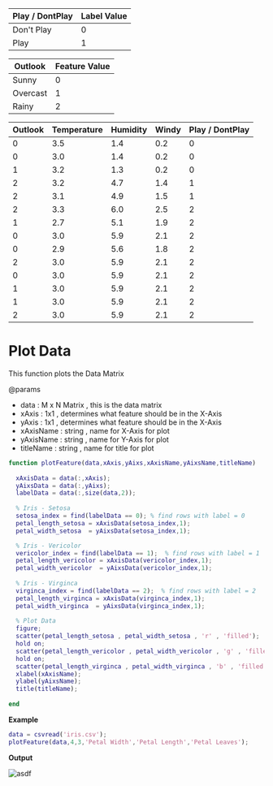 
|  Play / DontPlay   | Label Value   |
|----|----|
| Don't Play | 0 |
| Play | 1 |

|  Outlook   | Feature Value   |
|----|----|
| Sunny | 0 |
| Overcast | 1 |
| Rainy | 2 |

| Outlook | Temperature | Humidity  | Windy  | Play / DontPlay |
|----|----|----|----|--------|
| 0 | 3.5 | 1.4 | 0.2 | 0 |
| 0 | 3.0 | 1.4 | 0.2 | 0 |
| 1 | 3.2 | 1.3 | 0.2 | 0 |
| 2 | 3.2 | 4.7 | 1.4 | 1 |
| 2 | 3.1 | 4.9 | 1.5 | 1 |
| 2 | 3.3 | 6.0 | 2.5 | 2 |
| 1 | 2.7 | 5.1 | 1.9 | 2 |
| 0 | 3.0 | 5.9 | 2.1 | 2 |
| 0 | 2.9 | 5.6 | 1.8 | 2 |
| 2 | 3.0 | 5.9 | 2.1 | 2 |
| 0 | 3.0 | 5.9 | 2.1 | 2 |
| 1 | 3.0 | 5.9 | 2.1 | 2 |
| 1 | 3.0 | 5.9 | 2.1 | 2 |
| 2 | 3.0 | 5.9 | 2.1 | 2 |

# Plot Data
This function plots the Data Matrix

@params
* data : M x N Matrix , this is the data matrix
* xAxis : 1x1 , determines what feature should be in the X-Axis
* yAxis : 1x1 , determines what feature should be in the X-Axis
* xAxisName : string , name for X-Axis for plot
* yAxisName : string , name for Y-Axis for plot
* titleName : string , name for title for plot
```Matlab
function plotFeature(data,xAxis,yAixs,xAxisName,yAixsName,titleName)
  
  xAxisData = data(:,xAxis);
  yAixsData = data(:,yAixs);
  labelData = data(:,size(data,2));
  
  % Iris - Setosa
  setosa_index = find(labelData == 0); % find rows with label = 0
  petal_length_setosa = xAxisData(setosa_index,1);
  petal_width_setosa  = yAixsData(setosa_index,1);

  % Iris - Vericolor
  vericolor_index = find(labelData == 1);  % find rows with label = 1
  petal_length_vericolor = xAxisData(vericolor_index,1);
  petal_width_vericolor  = yAixsData(vericolor_index,1);
  
  % Iris - Virginca
  virginca_index = find(labelData == 2);  % find rows with label = 2
  petal_length_virginca = xAxisData(virginca_index,1);
  petal_width_virginca  = yAixsData(virginca_index,1);
  
  % Plot Data
  figure;
  scatter(petal_length_setosa , petal_width_setosa , 'r' , 'filled');
  hold on;
  scatter(petal_length_vericolor , petal_width_vericolor , 'g' , 'filled');
  hold on;
  scatter(petal_length_virginca , petal_width_virginca , 'b' , 'filled');
  xlabel(xAxisName);
  ylabel(yAixsName);
  title(titleName);
  
end
```
**Example**
```Matlab
data = csvread('iris.csv');
plotFeature(data,4,3,'Petal Width','Petal Length','Petal Leaves');
```
**Output**

![asdf](https://user-images.githubusercontent.com/13907836/47335200-f3b76900-d63e-11e8-83d0-0f391f34150e.png)


